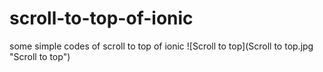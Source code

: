 # scroll-to-top-of-ionic
some simple codes of scroll to top of ionic 
![Scroll to top](Scroll to top.jpg "Scroll to top")